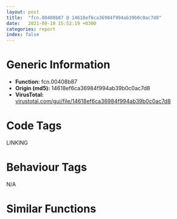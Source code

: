 ```yaml
---
layout: post
title:  "fcn.00408b87 @ 14618ef6ca36984f994ab39b0c0ac7d8"
date:   2021-09-10 15:52:19 +0300
categories: report
index: false
---
```


# Generic Information
- **Function:** fcn.00408b87
- **Origin (md5):** 14618ef6ca36984f994ab39b0c0ac7d8
- **VirusTotal:** [virustotal.com/gui/file/14618ef6ca36984f994ab39b0c0ac7d8][virustotal_ref]

# Code Tags
<span class="tag" id="LINKING">LINKING</span>


# Behaviour Tags
<span class="bhv-tag" id="na">N/A</span>

# Similar Functions
<script type="text/javascript" src="https://www.gstatic.com/charts/loader.js"></script>
<script type="text/javascript">

    google.charts.load('current', {'packages':['corechart']});
    google.charts.setOnLoadCallback(drawChart);

    function drawChart() {
    var data = new google.visualization.DataTable();
        data.addColumn('number', 'X');
        data.addColumn('number', 'Y');
        data.addColumn({type: 'string', role: 'tooltip', 'p': {'html': true}});
        data.addColumn({'type': 'string', 'role': 'style'});
        
        data.addRows([
    [59.08003616333008, 55.32931137084961, '<b><a href="/report/fcn.00408b87@14618ef6ca36984f994ab39b0c0ac7d8">fcn.00408b87</a><br>@14618ef6ca36984f994ab39b0c0ac7d8</b><br>push 0<br>call dword[sym.imp.KERNEL32.dll_GetModuleHandleW]<br>test eax, eax<br>je 0x408bc7<br>mov ecx, 0x5a4d<br>cmp word[eax], cx<br>jne 0x408bc7<br>mov ecx, dword[eax+0x3c]<br>add ecx, eax<br>cmp dword[ecx], 0x4550<br>jne 0x408bc7<br>mov eax, 0x10b<br>cmp word[ecx+0x18], ax<br>jne 0x408bc7<br>cmp dword[ecx+0x74], 0xe<br>jbe 0x408bc7<br>cmp dword[ecx+0xe8], 0<br>je 0x408bc7<br>mov al, 1<br>ret <br>xor al, al<br>ret <br><eoc> ', 'point { fill-color: #e0440e; }'],
[-25.08561134338379, -72.1723861694336, '<b><a href="/report/fcn.00416562@adc325bca51b67a67785e7e986af8b4d">fcn.00416562</a><br>@adc325bca51b67a67785e7e986af8b4d</b><br>push 0<br>call dword[sym.imp.KERNEL32.dll_GetModuleHandleW]<br>test eax, eax<br>je 0x4165a2<br>mov ecx, 0x5a4d<br>cmp word[eax], cx<br>jne 0x4165a2<br>mov ecx, dword[eax+0x3c]<br>add ecx, eax<br>cmp dword[ecx], 0x4550<br>jne 0x4165a2<br>mov eax, 0x10b<br>cmp word[ecx+0x18], ax<br>jne 0x4165a2<br>cmp dword[ecx+0x74], 0xe<br>jbe 0x4165a2<br>cmp dword[ecx+0xe8], 0<br>je 0x4165a2<br>mov al, 1<br>ret <br>xor al, al<br>ret <br><eoc> ', 'null'],
[74.58135986328125, 2.368696451187134, '<b><a href="/report/fcn.004085c2@41d541db4a17e11df1b616218be77825">fcn.004085c2</a><br>@41d541db4a17e11df1b616218be77825</b><br>push 0<br>call dword[sym.imp.KERNEL32.dll_GetModuleHandleW]<br>test eax, eax<br>je 0x408602<br>mov ecx, 0x5a4d<br>cmp word[eax], cx<br>jne 0x408602<br>mov ecx, dword[eax+0x3c]<br>add ecx, eax<br>cmp dword[ecx], 0x4550<br>jne 0x408602<br>mov eax, 0x10b<br>cmp word[ecx+0x18], ax<br>jne 0x408602<br>cmp dword[ecx+0x74], 0xe<br>jbe 0x408602<br>cmp dword[ecx+0xe8], 0<br>je 0x408602<br>mov al, 1<br>ret <br>xor al, al<br>ret <br><eoc> ', 'null'],
[28.13681411743164, -2.6207079887390137, '<b><a href="/report/fcn.0046cf17@2fcce874fb2a3a396274d2df89c397e3">fcn.0046cf17</a><br>@2fcce874fb2a3a396274d2df89c397e3</b><br>push 0<br>call dword[sym.imp.KERNEL32.dll_GetModuleHandleW]<br>test eax, eax<br>je 0x46cf57<br>mov ecx, 0x5a4d<br>cmp word[eax], cx<br>jne 0x46cf57<br>mov ecx, dword[eax+0x3c]<br>add ecx, eax<br>cmp dword[ecx], 0x4550<br>jne 0x46cf57<br>mov eax, 0x10b<br>cmp word[ecx+0x18], ax<br>jne 0x46cf57<br>cmp dword[ecx+0x74], 0xe<br>jbe 0x46cf57<br>cmp dword[ecx+0xe8], 0<br>je 0x46cf57<br>mov al, 1<br>ret <br>xor al, al<br>ret <br><eoc> ', 'null'],
[72.88398742675781, -25.174922943115234, '<b><a href="/report/fcn.00416562@c0371bf2f84d37acabd30e547b4cc5fa">fcn.00416562</a><br>@c0371bf2f84d37acabd30e547b4cc5fa</b><br>push 0<br>call dword[sym.imp.KERNEL32.dll_GetModuleHandleW]<br>test eax, eax<br>je 0x4165a2<br>mov ecx, 0x5a4d<br>cmp word[eax], cx<br>jne 0x4165a2<br>mov ecx, dword[eax+0x3c]<br>add ecx, eax<br>cmp dword[ecx], 0x4550<br>jne 0x4165a2<br>mov eax, 0x10b<br>cmp word[ecx+0x18], ax<br>jne 0x4165a2<br>cmp dword[ecx+0x74], 0xe<br>jbe 0x4165a2<br>cmp dword[ecx+0xe8], 0<br>je 0x4165a2<br>mov al, 1<br>ret <br>xor al, al<br>ret <br><eoc> ', 'null'],
[-25.781726837158203, 30.688920974731445, '<b><a href="/report/fcn.00425d03@38d41d729f8f30faf0dd96f0c7acba4b">fcn.00425d03</a><br>@38d41d729f8f30faf0dd96f0c7acba4b</b><br>push 0<br>call dword[sym.imp.KERNEL32.dll_GetModuleHandleW]<br>test eax, eax<br>je 0x425d43<br>mov ecx, 0x5a4d<br>cmp word[eax], cx<br>jne 0x425d43<br>mov ecx, dword[eax+0x3c]<br>add ecx, eax<br>cmp dword[ecx], 0x4550<br>jne 0x425d43<br>mov eax, 0x10b<br>cmp word[ecx+0x18], ax<br>jne 0x425d43<br>cmp dword[ecx+0x74], 0xe<br>jbe 0x425d43<br>cmp dword[ecx+0xe8], 0<br>je 0x425d43<br>mov al, 1<br>ret <br>xor al, al<br>ret <br><eoc> ', 'null'],
[46.82857131958008, -36.742332458496094, '<b><a href="/report/fcn.0045d443@985d3a961f1a2ad37039ba25bf21c0ee">fcn.0045d443</a><br>@985d3a961f1a2ad37039ba25bf21c0ee</b><br>push 0<br>call dword[sym.imp.KERNEL32.dll_GetModuleHandleW]<br>test eax, eax<br>je 0x45d483<br>mov ecx, 0x5a4d<br>cmp word[eax], cx<br>jne 0x45d483<br>mov ecx, dword[eax+0x3c]<br>add ecx, eax<br>cmp dword[ecx], 0x4550<br>jne 0x45d483<br>mov eax, 0x10b<br>cmp word[ecx+0x18], ax<br>jne 0x45d483<br>cmp dword[ecx+0x74], 0xe<br>jbe 0x45d483<br>cmp dword[ecx+0xe8], 0<br>je 0x45d483<br>mov al, 1<br>ret <br>xor al, al<br>ret <br><eoc> ', 'null'],
[26.531187057495117, -55.88068389892578, '<b><a href="/report/fcn.004085c2@8fe319558c6f221efde51f3acc33b19c">fcn.004085c2</a><br>@8fe319558c6f221efde51f3acc33b19c</b><br>push 0<br>call dword[sym.imp.KERNEL32.dll_GetModuleHandleW]<br>test eax, eax<br>je 0x408602<br>mov ecx, 0x5a4d<br>cmp word[eax], cx<br>jne 0x408602<br>mov ecx, dword[eax+0x3c]<br>add ecx, eax<br>cmp dword[ecx], 0x4550<br>jne 0x408602<br>mov eax, 0x10b<br>cmp word[ecx+0x18], ax<br>jne 0x408602<br>cmp dword[ecx+0x74], 0xe<br>jbe 0x408602<br>cmp dword[ecx+0xe8], 0<br>je 0x408602<br>mov al, 1<br>ret <br>xor al, al<br>ret <br><eoc> ', 'null'],
[30.526710510253906, 69.0401840209961, '<b><a href="/report/fcn.0045d443@125511dc58d9fe5b15e0562013727778">fcn.0045d443</a><br>@125511dc58d9fe5b15e0562013727778</b><br>push 0<br>call dword[sym.imp.KERNEL32.dll_GetModuleHandleW]<br>test eax, eax<br>je 0x45d483<br>mov ecx, 0x5a4d<br>cmp word[eax], cx<br>jne 0x45d483<br>mov ecx, dword[eax+0x3c]<br>add ecx, eax<br>cmp dword[ecx], 0x4550<br>jne 0x45d483<br>mov eax, 0x10b<br>cmp word[ecx+0x18], ax<br>jne 0x45d483<br>cmp dword[ecx+0x74], 0xe<br>jbe 0x45d483<br>cmp dword[ecx+0xe8], 0<br>je 0x45d483<br>mov al, 1<br>ret <br>xor al, al<br>ret <br><eoc> ', 'null'],
[70.67826843261719, -60.081459045410156, '<b><a href="/report/fcn.0045d443@da55f6ad71c51a7bfc62709434cb3d45">fcn.0045d443</a><br>@da55f6ad71c51a7bfc62709434cb3d45</b><br>push 0<br>call dword[sym.imp.KERNEL32.dll_GetModuleHandleW]<br>test eax, eax<br>je 0x45d483<br>mov ecx, 0x5a4d<br>cmp word[eax], cx<br>jne 0x45d483<br>mov ecx, dword[eax+0x3c]<br>add ecx, eax<br>cmp dword[ecx], 0x4550<br>jne 0x45d483<br>mov eax, 0x10b<br>cmp word[ecx+0x18], ax<br>jne 0x45d483<br>cmp dword[ecx+0x74], 0xe<br>jbe 0x45d483<br>cmp dword[ecx+0xe8], 0<br>je 0x45d483<br>mov al, 1<br>ret <br>xor al, al<br>ret <br><eoc> ', 'null'],
[60.989192962646484, 96.19464111328125, '<b><a href="/report/fcn.004085c2@0606e50385fe518042f9ea006b816a98">fcn.004085c2</a><br>@0606e50385fe518042f9ea006b816a98</b><br>push 0<br>call dword[sym.imp.KERNEL32.dll_GetModuleHandleW]<br>test eax, eax<br>je 0x408602<br>mov ecx, 0x5a4d<br>cmp word[eax], cx<br>jne 0x408602<br>mov ecx, dword[eax+0x3c]<br>add ecx, eax<br>cmp dword[ecx], 0x4550<br>jne 0x408602<br>mov eax, 0x10b<br>cmp word[ecx+0x18], ax<br>jne 0x408602<br>cmp dword[ecx+0x74], 0xe<br>jbe 0x408602<br>cmp dword[ecx+0xe8], 0<br>je 0x408602<br>mov al, 1<br>ret <br>xor al, al<br>ret <br><eoc> ', 'null'],
[113.49845886230469, -5.903514385223389, '<b><a href="/report/fcn.004085c2@bd5810ea8cdeec913ece5ee7baedb8e9">fcn.004085c2</a><br>@bd5810ea8cdeec913ece5ee7baedb8e9</b><br>push 0<br>call dword[sym.imp.KERNEL32.dll_GetModuleHandleW]<br>test eax, eax<br>je 0x408602<br>mov ecx, 0x5a4d<br>cmp word[eax], cx<br>jne 0x408602<br>mov ecx, dword[eax+0x3c]<br>add ecx, eax<br>cmp dword[ecx], 0x4550<br>jne 0x408602<br>mov eax, 0x10b<br>cmp word[ecx+0x18], ax<br>jne 0x408602<br>cmp dword[ecx+0x74], 0xe<br>jbe 0x408602<br>cmp dword[ecx+0xe8], 0<br>je 0x408602<br>mov al, 1<br>ret <br>xor al, al<br>ret <br><eoc> ', 'null'],
[-3.4203457832336426, 95.3418197631836, '<b><a href="/report/fcn.004085c2@8db9fe0b752fe464ff1c81507df8551a">fcn.004085c2</a><br>@8db9fe0b752fe464ff1c81507df8551a</b><br>push 0<br>call dword[sym.imp.KERNEL32.dll_GetModuleHandleW]<br>test eax, eax<br>je 0x408602<br>mov ecx, 0x5a4d<br>cmp word[eax], cx<br>jne 0x408602<br>mov ecx, dword[eax+0x3c]<br>add ecx, eax<br>cmp dword[ecx], 0x4550<br>jne 0x408602<br>mov eax, 0x10b<br>cmp word[ecx+0x18], ax<br>jne 0x408602<br>cmp dword[ecx+0x74], 0xe<br>jbe 0x408602<br>cmp dword[ecx+0xe8], 0<br>je 0x408602<br>mov al, 1<br>ret <br>xor al, al<br>ret <br><eoc> ', 'null'],
[-63.76099395751953, 13.540421485900879, '<b><a href="/report/fcn.0045d443@ce2d7db52a4e79f76ce765b07f5eead2">fcn.0045d443</a><br>@ce2d7db52a4e79f76ce765b07f5eead2</b><br>push 0<br>call dword[sym.imp.KERNEL32.dll_GetModuleHandleW]<br>test eax, eax<br>je 0x45d483<br>mov ecx, 0x5a4d<br>cmp word[eax], cx<br>jne 0x45d483<br>mov ecx, dword[eax+0x3c]<br>add ecx, eax<br>cmp dword[ecx], 0x4550<br>jne 0x45d483<br>mov eax, 0x10b<br>cmp word[ecx+0x18], ax<br>jne 0x45d483<br>cmp dword[ecx+0x74], 0xe<br>jbe 0x45d483<br>cmp dword[ecx+0xe8], 0<br>je 0x45d483<br>mov al, 1<br>ret <br>xor al, al<br>ret <br><eoc> ', 'null'],
[102.95643615722656, 50.71891784667969, '<b><a href="/report/fcn.00416552@835812ed365516de32516b9bf14b0450">fcn.00416552</a><br>@835812ed365516de32516b9bf14b0450</b><br>push 0<br>call dword[sym.imp.KERNEL32.dll_GetModuleHandleW]<br>test eax, eax<br>je 0x416592<br>mov ecx, 0x5a4d<br>cmp word[eax], cx<br>jne 0x416592<br>mov ecx, dword[eax+0x3c]<br>add ecx, eax<br>cmp dword[ecx], 0x4550<br>jne 0x416592<br>mov eax, 0x10b<br>cmp word[ecx+0x18], ax<br>jne 0x416592<br>cmp dword[ecx+0x74], 0xe<br>jbe 0x416592<br>cmp dword[ecx+0xe8], 0<br>je 0x416592<br>mov al, 1<br>ret <br>xor al, al<br>ret <br><eoc> ', 'null'],
[6.733229637145996, 6.723840236663818, '<b><a href="/report/fcn.0045d443@3a017db0719485179e5931e1ff048b6a">fcn.0045d443</a><br>@3a017db0719485179e5931e1ff048b6a</b><br>push 0<br>call dword[sym.imp.KERNEL32.dll_GetModuleHandleW]<br>test eax, eax<br>je 0x45d483<br>mov ecx, 0x5a4d<br>cmp word[eax], cx<br>jne 0x45d483<br>mov ecx, dword[eax+0x3c]<br>add ecx, eax<br>cmp dword[ecx], 0x4550<br>jne 0x45d483<br>mov eax, 0x10b<br>cmp word[ecx+0x18], ax<br>jne 0x45d483<br>cmp dword[ecx+0x74], 0xe<br>jbe 0x45d483<br>cmp dword[ecx+0xe8], 0<br>je 0x45d483<br>mov al, 1<br>ret <br>xor al, al<br>ret <br><eoc> ', 'null'],
[-18.303604125976562, 5.569648742675781, '<b><a href="/report/fcn.004085c2@e9c6b3bcaa2edc455cb26f1e0f4a513a">fcn.004085c2</a><br>@e9c6b3bcaa2edc455cb26f1e0f4a513a</b><br>push 0<br>call dword[sym.imp.KERNEL32.dll_GetModuleHandleW]<br>test eax, eax<br>je 0x408602<br>mov ecx, 0x5a4d<br>cmp word[eax], cx<br>jne 0x408602<br>mov ecx, dword[eax+0x3c]<br>add ecx, eax<br>cmp dword[ecx], 0x4550<br>jne 0x408602<br>mov eax, 0x10b<br>cmp word[ecx+0x18], ax<br>jne 0x408602<br>cmp dword[ecx+0x74], 0xe<br>jbe 0x408602<br>cmp dword[ecx+0xe8], 0<br>je 0x408602<br>mov al, 1<br>ret <br>xor al, al<br>ret <br><eoc> ', 'null'],
[49.88543701171875, -10.99903392791748, '<b><a href="/report/fcn.004085c2@773e84b03dfb92871dd754ab3c01c180">fcn.004085c2</a><br>@773e84b03dfb92871dd754ab3c01c180</b><br>push 0<br>call dword[sym.imp.KERNEL32.dll_GetModuleHandleW]<br>test eax, eax<br>je 0x408602<br>mov ecx, 0x5a4d<br>cmp word[eax], cx<br>jne 0x408602<br>mov ecx, dword[eax+0x3c]<br>add ecx, eax<br>cmp dword[ecx], 0x4550<br>jne 0x408602<br>mov eax, 0x10b<br>cmp word[ecx+0x18], ax<br>jne 0x408602<br>cmp dword[ecx+0x74], 0xe<br>jbe 0x408602<br>cmp dword[ecx+0xe8], 0<br>je 0x408602<br>mov al, 1<br>ret <br>xor al, al<br>ret <br><eoc> ', 'null'],
[-5.484123706817627, 55.502708435058594, '<b><a href="/report/fcn.00416552@d9b85b9b67587bbf2112c62164413bd8">fcn.00416552</a><br>@d9b85b9b67587bbf2112c62164413bd8</b><br>push 0<br>call dword[sym.imp.KERNEL32.dll_GetModuleHandleW]<br>test eax, eax<br>je 0x416592<br>mov ecx, 0x5a4d<br>cmp word[eax], cx<br>jne 0x416592<br>mov ecx, dword[eax+0x3c]<br>add ecx, eax<br>cmp dword[ecx], 0x4550<br>jne 0x416592<br>mov eax, 0x10b<br>cmp word[ecx+0x18], ax<br>jne 0x416592<br>cmp dword[ecx+0x74], 0xe<br>jbe 0x416592<br>cmp dword[ecx+0xe8], 0<br>je 0x416592<br>mov al, 1<br>ret <br>xor al, al<br>ret <br><eoc> ', 'null'],
[23.867704391479492, -25.09689712524414, '<b><a href="/report/fcn.004085c2@31d828bf241be93b3ffe89cf3c313d44">fcn.004085c2</a><br>@31d828bf241be93b3ffe89cf3c313d44</b><br>push 0<br>call dword[sym.imp.KERNEL32.dll_GetModuleHandleW]<br>test eax, eax<br>je 0x408602<br>mov ecx, 0x5a4d<br>cmp word[eax], cx<br>jne 0x408602<br>mov ecx, dword[eax+0x3c]<br>add ecx, eax<br>cmp dword[ecx], 0x4550<br>jne 0x408602<br>mov eax, 0x10b<br>cmp word[ecx+0x18], ax<br>jne 0x408602<br>cmp dword[ecx+0x74], 0xe<br>jbe 0x408602<br>cmp dword[ecx+0xe8], 0<br>je 0x408602<br>mov al, 1<br>ret <br>xor al, al<br>ret <br><eoc> ', 'null'],
[19.328121185302734, 45.631099700927734, '<b><a href="/report/fcn.0045d443@394c28c779b535ac47055481e5ab2427">fcn.0045d443</a><br>@394c28c779b535ac47055481e5ab2427</b><br>push 0<br>call dword[sym.imp.KERNEL32.dll_GetModuleHandleW]<br>test eax, eax<br>je 0x45d483<br>mov ecx, 0x5a4d<br>cmp word[eax], cx<br>jne 0x45d483<br>mov ecx, dword[eax+0x3c]<br>add ecx, eax<br>cmp dword[ecx], 0x4550<br>jne 0x45d483<br>mov eax, 0x10b<br>cmp word[ecx+0x18], ax<br>jne 0x45d483<br>cmp dword[ecx+0x74], 0xe<br>jbe 0x45d483<br>cmp dword[ecx+0xe8], 0<br>je 0x45d483<br>mov al, 1<br>ret <br>xor al, al<br>ret <br><eoc> ', 'null'],
[70.6702651977539, 28.830520629882812, '<b><a href="/report/fcn.00408b87@ce89505d1998cb8719c6ac390eeeb98e">fcn.00408b87</a><br>@ce89505d1998cb8719c6ac390eeeb98e</b><br>push 0<br>call dword[sym.imp.KERNEL32.dll_GetModuleHandleW]<br>test eax, eax<br>je 0x408bc7<br>mov ecx, 0x5a4d<br>cmp word[eax], cx<br>jne 0x408bc7<br>mov ecx, dword[eax+0x3c]<br>add ecx, eax<br>cmp dword[ecx], 0x4550<br>jne 0x408bc7<br>mov eax, 0x10b<br>cmp word[ecx+0x18], ax<br>jne 0x408bc7<br>cmp dword[ecx+0x74], 0xe<br>jbe 0x408bc7<br>cmp dword[ecx+0xe8], 0<br>je 0x408bc7<br>mov al, 1<br>ret <br>xor al, al<br>ret <br><eoc> ', 'null'],
[42.84494400024414, 36.86790084838867, '<b><a href="/report/fcn.004085c2@6312517583453b51c66fd5c06a181092">fcn.004085c2</a><br>@6312517583453b51c66fd5c06a181092</b><br>push 0<br>call dword[sym.imp.KERNEL32.dll_GetModuleHandleW]<br>test eax, eax<br>je 0x408602<br>mov ecx, 0x5a4d<br>cmp word[eax], cx<br>jne 0x408602<br>mov ecx, dword[eax+0x3c]<br>add ecx, eax<br>cmp dword[ecx], 0x4550<br>jne 0x408602<br>mov eax, 0x10b<br>cmp word[ecx+0x18], ax<br>jne 0x408602<br>cmp dword[ecx+0x74], 0xe<br>jbe 0x408602<br>cmp dword[ecx+0xe8], 0<br>je 0x408602<br>mov al, 1<br>ret <br>xor al, al<br>ret <br><eoc> ', 'null'],
[0.024100638926029205, -15.108963966369629, '<b><a href="/report/fcn.004085c2@b9e7701b101639a92238161f00b7471e">fcn.004085c2</a><br>@b9e7701b101639a92238161f00b7471e</b><br>push 0<br>call dword[sym.imp.KERNEL32.dll_GetModuleHandleW]<br>test eax, eax<br>je 0x408602<br>mov ecx, 0x5a4d<br>cmp word[eax], cx<br>jne 0x408602<br>mov ecx, dword[eax+0x3c]<br>add ecx, eax<br>cmp dword[ecx], 0x4550<br>jne 0x408602<br>mov eax, 0x10b<br>cmp word[ecx+0x18], ax<br>jne 0x408602<br>cmp dword[ecx+0x74], 0xe<br>jbe 0x408602<br>cmp dword[ecx+0xe8], 0<br>je 0x408602<br>mov al, 1<br>ret <br>xor al, al<br>ret <br><eoc> ', 'null'],
[25.18429183959961, 21.100522994995117, '<b><a href="/report/fcn.0041479a@b41633237f937bbe6f9bcfbdce811f10">fcn.0041479a</a><br>@b41633237f937bbe6f9bcfbdce811f10</b><br>push 0<br>call dword[sym.imp.KERNEL32.dll_GetModuleHandleW]<br>test eax, eax<br>je 0x4147da<br>mov ecx, 0x5a4d<br>cmp word[eax], cx<br>jne 0x4147da<br>mov ecx, dword[eax+0x3c]<br>add ecx, eax<br>cmp dword[ecx], 0x4550<br>jne 0x4147da<br>mov eax, 0x10b<br>cmp word[ecx+0x18], ax<br>jne 0x4147da<br>cmp dword[ecx+0x74], 0xe<br>jbe 0x4147da<br>cmp dword[ecx+0xe8], 0<br>je 0x4147da<br>mov al, 1<br>ret <br>xor al, al<br>ret <br><eoc> ', 'null'],
[0.1870708167552948, 29.174041748046875, '<b><a href="/report/fcn.00416562@d701bfe1b2c669cec1fe384fdc108bfb">fcn.00416562</a><br>@d701bfe1b2c669cec1fe384fdc108bfb</b><br>push 0<br>call dword[sym.imp.KERNEL32.dll_GetModuleHandleW]<br>test eax, eax<br>je 0x4165a2<br>mov ecx, 0x5a4d<br>cmp word[eax], cx<br>jne 0x4165a2<br>mov ecx, dword[eax+0x3c]<br>add ecx, eax<br>cmp dword[ecx], 0x4550<br>jne 0x4165a2<br>mov eax, 0x10b<br>cmp word[ecx+0x18], ax<br>jne 0x4165a2<br>cmp dword[ecx+0x74], 0xe<br>jbe 0x4165a2<br>cmp dword[ecx+0xe8], 0<br>je 0x4165a2<br>mov al, 1<br>ret <br>xor al, al<br>ret <br><eoc> ', 'null'],
[2.268218755722046, -40.81850814819336, '<b><a href="/report/fcn.0045d443@f47bfed80cd39ec1aff63db618c8814f">fcn.0045d443</a><br>@f47bfed80cd39ec1aff63db618c8814f</b><br>push 0<br>call dword[sym.imp.KERNEL32.dll_GetModuleHandleW]<br>test eax, eax<br>je 0x45d483<br>mov ecx, 0x5a4d<br>cmp word[eax], cx<br>jne 0x45d483<br>mov ecx, dword[eax+0x3c]<br>add ecx, eax<br>cmp dword[ecx], 0x4550<br>jne 0x45d483<br>mov eax, 0x10b<br>cmp word[ecx+0x18], ax<br>jne 0x45d483<br>cmp dword[ecx+0x74], 0xe<br>jbe 0x45d483<br>cmp dword[ecx+0xe8], 0<br>je 0x45d483<br>mov al, 1<br>ret <br>xor al, al<br>ret <br><eoc> ', 'null'],
[49.01248550415039, 13.070517539978027, '<b><a href="/report/fcn.00416552@368dd66411b8b6ce2bcd15b0e14af5c0">fcn.00416552</a><br>@368dd66411b8b6ce2bcd15b0e14af5c0</b><br>push 0<br>call dword[sym.imp.KERNEL32.dll_GetModuleHandleW]<br>test eax, eax<br>je 0x416592<br>mov ecx, 0x5a4d<br>cmp word[eax], cx<br>jne 0x416592<br>mov ecx, dword[eax+0x3c]<br>add ecx, eax<br>cmp dword[ecx], 0x4550<br>jne 0x416592<br>mov eax, 0x10b<br>cmp word[ecx+0x18], ax<br>jne 0x416592<br>cmp dword[ecx+0x74], 0xe<br>jbe 0x416592<br>cmp dword[ecx+0xe8], 0<br>je 0x416592<br>mov al, 1<br>ret <br>xor al, al<br>ret <br><eoc> ', 'null'],
[-35.825653076171875, -19.398923873901367, '<b><a href="/report/fcn.004085c2@2befdc6dad4b6936d78e65ffd5537599">fcn.004085c2</a><br>@2befdc6dad4b6936d78e65ffd5537599</b><br>push 0<br>call dword[sym.imp.KERNEL32.dll_GetModuleHandleW]<br>test eax, eax<br>je 0x408602<br>mov ecx, 0x5a4d<br>cmp word[eax], cx<br>jne 0x408602<br>mov ecx, dword[eax+0x3c]<br>add ecx, eax<br>cmp dword[ecx], 0x4550<br>jne 0x408602<br>mov eax, 0x10b<br>cmp word[ecx+0x18], ax<br>jne 0x408602<br>cmp dword[ecx+0x74], 0xe<br>jbe 0x408602<br>cmp dword[ecx+0xe8], 0<br>je 0x408602<br>mov al, 1<br>ret <br>xor al, al<br>ret <br><eoc> ', 'null'],
[-28.7138671875, -29.66985321044922, '<b><a href="/report/fcn.00416562@5e50a67c7e8dbb50c23acbc92eb08f0e">fcn.00416562</a><br>@5e50a67c7e8dbb50c23acbc92eb08f0e</b><br>push 0<br>call dword[sym.imp.KERNEL32.dll_GetModuleHandleW]<br>test eax, eax<br>je 0x4165a2<br>mov ecx, 0x5a4d<br>cmp word[eax], cx<br>jne 0x4165a2<br>mov ecx, dword[eax+0x3c]<br>add ecx, eax<br>cmp dword[ecx], 0x4550<br>jne 0x4165a2<br>mov eax, 0x10b<br>cmp word[ecx+0x18], ax<br>jne 0x4165a2<br>cmp dword[ecx+0x74], 0xe<br>jbe 0x4165a2<br>cmp dword[ecx+0xe8], 0<br>je 0x4165a2<br>mov al, 1<br>ret <br>xor al, al<br>ret <br><eoc> ', 'null'],
[-50.83856201171875, 61.665260314941406, '<b><a href="/report/fcn.004085c2@1bf3bcaca0e582026c935549bb7d8a33">fcn.004085c2</a><br>@1bf3bcaca0e582026c935549bb7d8a33</b><br>push 0<br>call dword[sym.imp.KERNEL32.dll_GetModuleHandleW]<br>test eax, eax<br>je 0x408602<br>mov ecx, 0x5a4d<br>cmp word[eax], cx<br>jne 0x408602<br>mov ecx, dword[eax+0x3c]<br>add ecx, eax<br>cmp dword[ecx], 0x4550<br>jne 0x408602<br>mov eax, 0x10b<br>cmp word[ecx+0x18], ax<br>jne 0x408602<br>cmp dword[ecx+0x74], 0xe<br>jbe 0x408602<br>cmp dword[ecx+0xe8], 0<br>je 0x408602<br>mov al, 1<br>ret <br>xor al, al<br>ret <br><eoc> ', 'null'],

        ]);

    var options = {
        title: 'Similarity Plot',
        legend: 'none',
        colors: ['#dedbd9', '#e6693e', '#ec8f6e', '#f3b49f', '#f6c7b6'],
        tooltip: {isHtml: true, trigger: 'both'},
        explorer: {
        actions: ["dragToZoom", "rightClickToReset"],
        },
        chartArea: {
        width: '80%',
        height: '80%'
        },
        width: '100%',
        height: '100%'
    };

    var chart = new google.visualization.ScatterChart(document.getElementById('chart_div'));

    chart.draw(data, options);
    }
    
</script>


<div id="chart_div" style="width: 100%px; height: 100%;"></div>

# Disassembled Code
{% highlight nasm %}

push 0
call dword[sym.imp.KERNEL32.dll_GetModuleHandleW]
test eax, eax
je 0x408bc7
mov ecx, 0x5a4d
cmp word[eax], cx
jne 0x408bc7
mov ecx, dword[eax+0x3c]
add ecx, eax
cmp dword[ecx], 0x4550
jne 0x408bc7
mov eax, 0x10b
cmp word[ecx+0x18], ax
jne 0x408bc7
cmp dword[ecx+0x74], 0xe
jbe 0x408bc7
cmp dword[ecx+0xe8], 0
je 0x408bc7
mov al, 1
ret
xor al, al
ret

{% endhighlight %}

[virustotal_ref]: https://www.virustotal.com/gui/file/14618ef6ca36984f994ab39b0c0ac7d8